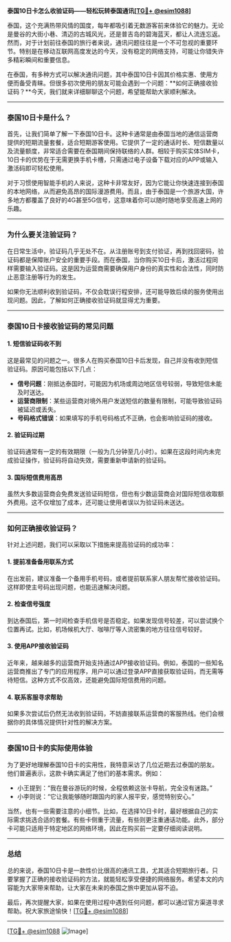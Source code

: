 **泰国10日卡怎么收验证码——轻松玩转泰国通讯[[TG💪+ @esim1088](https://t.me/s/esim1088)]**

泰国，这个充满热带风情的国度，每年都吸引着无数游客前来体验它的魅力。无论是曼谷的大街小巷、清迈的古城风光，还是普吉岛的碧海蓝天，都让人流连忘返。然而，对于计划前往泰国的旅行者来说，通讯问题往往是一个不可忽视的重要环节。特别是在移动互联网高度发达的今天，没有稳定的网络支持，可能让你错失许多精彩瞬间和重要信息。

在泰国，有多种方式可以解决通讯问题，其中泰国10日卡因其价格实惠、使用方便而备受青睐。但很多初次使用的朋友可能会遇到一个问题：**如何正确接收验证码？**今天，我们就来详细聊聊这个问题，希望能帮助大家顺利解决。

---

### **泰国10日卡是什么？**

首先，让我们简单了解一下泰国10日卡。这种卡通常是由泰国当地的通信运营商提供的短期流量套餐，适合短期游客使用。它提供了一定的通话时长、短信数量以及流量额度，非常适合需要在泰国期间保持联络的人群。相较于购买实体SIM卡，10日卡的优势在于无需更换手机卡槽，只需通过电子设备下载对应的APP或输入激活码即可轻松使用。

对于习惯使用智能手机的人来说，这种卡非常友好，因为它能让你快速连接到泰国的本地网络，从而避免高昂的国际漫游费用。而且，由于泰国是一个旅游大国，许多地方都覆盖了良好的4G甚至5G信号，这意味着你可以随时随地享受高速上网的乐趣。

---

### **为什么要关注验证码？**

在日常生活中，验证码几乎无处不在。从注册账号到支付验证，再到找回密码，验证码都是保障账户安全的重要手段。而在泰国，当你购买10日卡后，激活过程同样需要输入验证码。这是因为运营商需要确保用户身份的真实性和合法性，同时防止恶意注册等行为的发生。

如果你无法顺利收到验证码，不仅会耽误行程安排，还可能导致后续的服务使用出现问题。因此，了解如何正确接收验证码就显得尤为重要。

---

### **泰国10日卡接收验证码的常见问题**

#### **1. 短信验证码收不到**
这是最常见的问题之一。很多人在购买泰国10日卡后发现，自己并没有收到短信验证码。原因可能包括以下几点：

- **信号问题**：刚抵达泰国时，可能因为机场或周边地区信号较弱，导致短信未能及时送达。
- **运营商限制**：某些运营商对境外用户发送短信的数量有限制，可能导致验证码被延迟或丢失。
- **号码格式错误**：如果填写的手机号码格式不正确，也会影响验证码的接收。

#### **2. 验证码过期**
验证码通常有一定的有效期限（一般为几分钟至几小时）。如果在这段时间内未完成验证操作，验证码将自动失效，需要重新申请新的验证码。

#### **3. 国际短信费用高昂**
虽然大多数运营商会免费发送验证码短信，但也有少数运营商会对国际短信收取额外费用。这不仅增加了成本，还可能让使用者误以为验证码未送达。

---

### **如何正确接收验证码？**

针对上述问题，我们可以采取以下措施来提高验证码的成功率：

#### **1. 提前准备备用联系方式**
在出发前，建议准备一个备用手机号码，或者提前联系家人朋友帮忙接收验证码。这样即使主号码出现问题，也能迅速解决问题。

#### **2. 检查信号强度**
到达泰国后，第一时间检查手机信号是否稳定。如果发现信号较差，可以尝试换个位置再试。比如，机场候机大厅、咖啡厅等人流密集的地方往往信号较好。

#### **3. 使用APP接收验证码**
近年来，越来越多的运营商开始支持通过APP接收验证码。例如，泰国的一些知名运营商推出了专门的应用程序，用户可以通过登录APP直接获取验证码，而无需等待短信。这种方式不仅高效，还能避免国际短信费用的问题。

#### **4. 联系客服寻求帮助**
如果多次尝试后仍然无法收到验证码，不妨直接联系运营商的客服热线。他们会根据你的具体情况提供针对性的解决方案。

---

### **泰国10日卡的实际使用体验**

为了更好地理解泰国10日卡的实用性，我特意采访了几位近期去过泰国的朋友。他们普遍表示，这款卡确实满足了他们的基本需求。例如：

- 小王提到：“我在曼谷游玩的时候，全程依赖这张卡导航，完全没有迷路。”
- 小李则说：“它让我能够随时跟国内的家人报平安，感觉特别安心。”

当然，也有一些需要注意的小细节。比如，在选择10日卡时，最好根据自己的实际需求挑选合适的套餐。有些卡侧重于流量，有些则更注重通话功能。此外，部分卡可能只适用于特定地区的网络环境，因此在购买前一定要仔细阅读说明。

---

### **总结**

总的来说，泰国10日卡是一款性价比很高的通讯工具，尤其适合短期旅行者。只要掌握了正确的接收验证码的方法，就能轻松享受便捷的网络服务。希望本文的内容能为大家带来帮助，让大家在未来的泰国之旅中更加从容不迫。

最后，再次提醒大家，如果在使用过程中遇到任何问题，都可以通过官方渠道寻求帮助。祝大家旅途愉快！[[TG💪+ @esim1088](https://t.me/s/esim1088)] 

---

[[TG💪+ @esim1088](https://t.me/s/esim1088) ![Image](https://i.postimg.cc/4NQfJmqS/Snipaste-2025-05-13-00-14-12.png)]